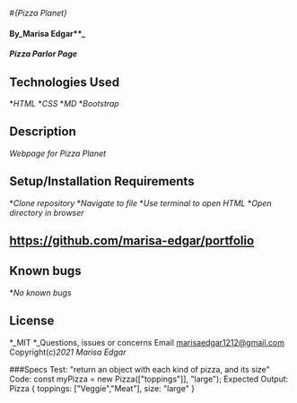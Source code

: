 #_{Pizza Planet}_
#### By_Marisa Edgar**_
#### _Pizza Parlor Page_
## Technologies Used
*_HTML_
*_CSS_
*_MD_
*_Bootstrap_
## Description
_Webpage for Pizza Planet_
## Setup/Installation Requirements
*_Clone repository_
*_Navigate to file_
*_Use terminal to open HTML_
*_Open directory in browser_
## https://github.com/marisa-edgar/portfolio
## Known bugs
*_No known bugs_
## License
*_MIT
*_Questions, issues or concerns Email marisaedgar1212@gmail.com
Copyright(c)_2021_ _Marisa Edgar_

###Specs
Test: "return an object with each kind of pizza, and its size"
Code: const myPizza = new Pizza(["toppings"]], "large");
Expected Output: Pizza { toppings: ["Veggie","Meat"], size: "large" }